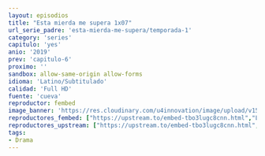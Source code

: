 ```yaml
---
layout: episodios
title: "Esta mierda me supera 1x07"
url_serie_padre: 'esta-mierda-me-supera/temporada-1'
category: 'series'
capitulo: 'yes'
anio: '2019'
prev: 'capitulo-6'
proximo: ''
sandbox: allow-same-origin allow-forms
idioma: 'Latino/Subtitulado'
calidad: 'Full HD'
fuente: 'cueva'
reproductor: fembed
image_banner: 'https://res.cloudinary.com/u4innovation/image/upload/v1564030189/euphoria-banner-min_yogqzi.jpg'
reproductores_fembed: ["https://upstream.to/embed-tbo3lugc8cnn.html","Latino","https://gdriveplayer.co/embed2.php?link=qcj0LFEJGeaV9L%252B61rA6TwDKdC40mi%252Fl00cDG8snPD%252FLYCSJnovWeDAAjAIuXZv8v8qUp2advfrywEPi9k5G47hm5qiIgSXI2Mc46zpqjT1WEXTlGC%252FMzvslgDlH%252FCcxjhfq4J4TOoQPJ8f7iRr%252BORvvip7FZMC26mpSE6816h54%252BmLu00xF1cDHjqOHkpPHW%252Bwix4ajPpK7Zhc6qAsMDy","Latino","https://myurlshort.live/v/6rkw4b0exydlmqy","Subtitulado","https://feurl.com/v/1y1x2hj-q71z0wd","Subtitulado","https://gdriveplayer.co/embed2.php?link=o69LnzRfK8ckYqWEfEUIbgtDNyI6AWCMX9mfhdDJVX9Tnv0ShVjYUt%252F4bpOsdWge2H8a4BHK%252Bvr1KQzUHJrjOcs7rnh9kAy%252BGvQoPE3hRZzwqdm8aKQ6%252BZktEImISO3vGMl49buQhX8v5%252BDVqtvYxC3GXJRWnn7pqxbNSWAB0bJl7VIpTBMKjQq8sfhQH6ssoFZqo%252Ff72N%252B9adt4EYqHyW","Subtitulado"]
reproductores_upstream: ["https://upstream.to/embed-tbo3lugc8cnn.html","Subtitulado"]
tags:
- Drama
---
```












